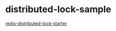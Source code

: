 # distributed-lock-sample
[redis-distributed-lock-starter](https://github.com/DouShaoxun/redis-distributed-lock-util)